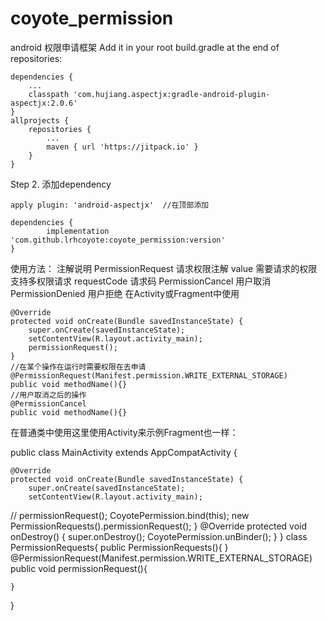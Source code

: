 # coyote_permission
android 权限申请框架
Add it in your root build.gradle at the end of repositories:

	dependencies {
		...
		classpath 'com.hujiang.aspectjx:gradle-android-plugin-aspectjx:2.0.6'
	}
	allprojects {
		repositories {
			...
			maven { url 'https://jitpack.io' }
		}
	}
Step 2. 添加dependency

	apply plugin: 'android-aspectjx'  //在顶部添加
	
	dependencies {
	        implementation 'com.github.lrhcoyote:coyote_permission:version'
	}

使用方法：
	注解说明
	PermissionRequest 请求权限注解 value 需要请求的权限支持多权限请求  requestCode 请求码
	PermissionCancel  用户取消  
	PermissionDenied  用户拒绝
在Activity或Fragment中使用

    @Override
    protected void onCreate(Bundle savedInstanceState) {
        super.onCreate(savedInstanceState);
        setContentView(R.layout.activity_main);
        permissionRequest();
    }
    //在某个操作在运行时需要权限在去申请
    @PermissionRequest(Manifest.permission.WRITE_EXTERNAL_STORAGE)
    public void methodName(){}
    //用户取消之后的操作
    @PermissionCancel
    public void methodName(){}
    
    
在普通类中使用这里使用Activity来示例Fragment也一样：


public class MainActivity extends AppCompatActivity {

    @Override
    protected void onCreate(Bundle savedInstanceState) {
        super.onCreate(savedInstanceState);
        setContentView(R.layout.activity_main);
//        permissionRequest();
        CoyotePermission.bind(this);
        new PermissionRequests().permissionRequest();
    }
    @Override
    protected void onDestroy() {
        super.onDestroy();
        CoyotePermission.unBinder();
    }
}
class PermissionRequests{
   public PermissionRequests(){
    }
    @PermissionRequest(Manifest.permission.WRITE_EXTERNAL_STORAGE)
    public void permissionRequest(){

    }
}
    
